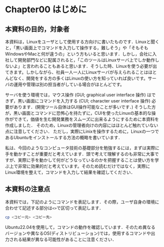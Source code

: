 # Chapter00 はじめに

## 本資料の目的，対象者

本資料は，Linuxをユーザとして使用する方向けに書いたものです．Linuxと聞くと，「黒い画面上でコマンドを入力して操作する，難しそう」や「そもそもWindowsやMacと何が違うの」という方もいると思います．しかし，会社に入社して開発部門などに配属されると，「このツールはLinuxサーバ上でしか動作しないよ」と言われることもあると思います．そうした時、Linuxを使う必要が出てきます。しかしながら、社員一人一人にLinuxサーバが与えられることはほとんどなく、開発をする方の多くはLinuxの使い方を知っていれば良いです。サーバの運用や管理は別の担当者がしている場合がほとんどです。

サーバを使う環境では，マウス操作 (GUI; graphical user interface 操作) はできず，黒い画面にコマンドを入力する (CUI; character user interface 操作) 必要があります．(開発ツール自体はGUI操作可能なことが多いです．)
そうした方が，黒い画面とコマンドに恐怖心を持たずに，CUIを使ったLinuxの基本的な操作ができて，価値を生む開発業務をスムーズに出来るようにするために本資料を作成しました．
そのため，Linuxの管理者向けの内容にはほとんど触れていない点に注意してください．
ただし，実際にLinixを操作するために，Linuxの一つであるUbuntuをインストールする方法の概略を書いています．

私は、今回のようなコンピュータ技術の基礎部分を勉強するには，まずは実際に手を動かすことが重要だと考えています．頭で考えて理解するのも非常に大事ですが、実際に手を動かして何がどうなっているのかを把握することは使い方を学ぶ上で非常に効果的だと考えています。そのため読むだけではなく，実際にLinux環境を整えて，コマンドを入力して結果を確認してください．

## 本資料の注意点

本資料では，下記のようにコマンドを表記します．その際，ユーザ自身の環境に合わせて記述する部分は`<>`で区切って表記します．

```bash
cp <コピー元> <コピー先>
```

Ubuntu22.04を使用して，コマンドの動作を確認しています．そのため異なるバージョンや異なるOS(ディストリビューション)では，使用するコマンドや出力される結果が異なる可能性があることに注意ください．
